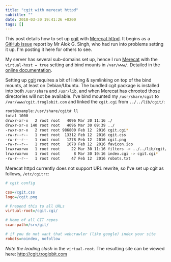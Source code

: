 ```yaml
---
title: "cgit with merecat httpd"
subtitle: ""
date: 2018-03-30 19:41:26 +0200
tags: []
---
```


This post details how to set up [cgit][1] with [Merecat httpd][2].  It
begins as a [GitHub issue][3] report by Mr Alok G. Singh, who had run
into problems setting it up.  I'm posting it here for others to see.

<!--more-->

My server has several sub-domains set up, hence I run [Merecat][2] with
the `virtual-host = true` setting and bind mounts in `/var/www/`.
Detailed in the [online documentation][2].

Setting up [cgit][1] requires a bit of linking & symlinking on top of
the bind mounts, at least on Debian/Ubuntu.  The bundled cgit package is
installed into both `/usr/share` and `/usr/lib`, and when Merecat has
chrooted those directories will not be available.  I've bind mounted my
`/usr/share/cgit` to `/var/www/cgit.troglobit.com` and linked the
`cgit.cgi` from `../../lib/cgit/`:

```sh
root@example:/usr/share/cgit# ll
total 1000
drwxr-xr-x   2 root root   4096 Mar 30 11:16 ./
drwxr-xr-x 140 root root   4096 Mar 30 09:39 ../
-rwxr-xr-x   2 root root 986800 Feb 12  2016 cgit.cgi*
-rw-r--r--   1 root root  13312 Feb 12  2016 cgit.css
-rw-r--r--   1 root root   1278 Feb 12  2016 cgit.png
-rw-r--r--   1 root root   1078 Feb 12  2016 favicon.ico
lrwxrwxrwx   1 root root     22 Mar 30 11:16 filters -> ../../lib/cgit/filters/
lrwxrwxrwx   1 root root      8 Mar 30 10:16 index.cgi -> cgit.cgi*
-rw-r--r--   1 root root     47 Feb 12  2016 robots.txt
```

Merecat httpd currently does not support URL rewrite, so I've set up
cgit as follows, `/etc/cgitrc`:

```cfg
# cgit config

css=/cgit.css
logo=/cgit.png

# Prepend this to all URLs
virtual-root=/cgit.cgi/

# Home of all GIT repos
scan-path=/srv/git/

# if you do not want that webcrawler (like google) index your site
robots=noindex, nofollow
```

*Note the leading slash* in the `virtual-root`.  The resulting site can
be viewed here: http://cgit.troglobit.com

[1]: https://git.zx2c4.com/cgit/
[2]: http://merecat.troglobit.com
[3]: https://github.com/troglobit/merecat/issues/3
